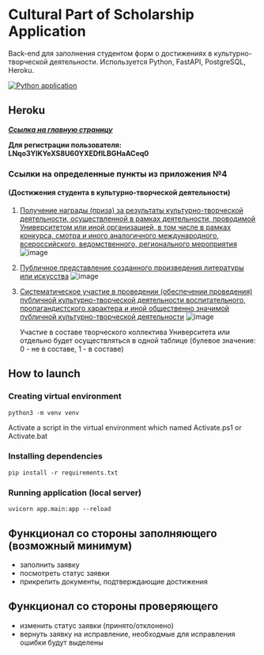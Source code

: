 # Cultural Part of Scholarship Application
Back-end для заполнения студентом форм о достижениях в культурно-творческой деятельности. Используется Python, FastAPI, PostgreSQL, Heroku.

[![Python application](https://github.com/IVBO-07-19/scholarship-culture-part/actions/workflows/tests.yml/badge.svg)](https://github.com/IVBO-07-19/scholarship-culture-part/actions/workflows/tests.yml)

## Heroku
 ***[Ссылка на главную страницу](https://culturalpart.herokuapp.com/docs)***
 
**Для регистрации пользователя: LNqo3YIKYeXS8U60YXEDflLBGHaACeq0**

### Ссылки на определенные пункты из приложения №4 
#### (Достижения студента в культурно-творческой деятельности)
1. [Получение награды (приза) за результаты культурно-творческой деятельности, осуществленной в рамках деятельности, проводимой Университетом или
иной организацией, в том числе в рамках конкурса, смотра и иного аналогичного международного, всероссийского, ведомственного,
регионального мероприятия](https://culturalpart.herokuapp.com/api/culture/prizes/)
   ![image](https://sun9-25.userapi.com/impf/WJgQSEh1_pMKSmY3ltOth9NZr8xE3g65UdCebg/gHuruxK8eQw.jpg?size=668x392&quality=96&sign=ef439b6cf046ea53cd54930cca33b79c&type=album)
   
   
2. [Публичное представление созданного произведения литературы или искусства](https://culturalpart.herokuapp.com/api/culture/artworks/)
   ![image](https://sun9-9.userapi.com/impf/SGK-fnP8oaiUHkHGUiXFiNtt_jpxnxdjTFe8dg/Y1EDcwMeoRg.jpg?size=703x374&quality=96&sign=b99b67c555fbd2e737a9b8d2d7f73508&type=album)
  
 
3. [Систематическое участие в проведении (обеспечении проведения) публичной культурно-творческой деятельности воспитательного, пропагандистского
характера и иной общественно значимой публичной культурно-творческой деятельности](https://culturalpart.herokuapp.com/api/culture/activity/)
   ![image](https://sun9-31.userapi.com/impf/QYhy7u_1qZHGC3r0HSCWns6GGDVkBFHKb1zbUQ/ejrAJ4-_Ksg.jpg?size=691x375&quality=96&sign=442b5ee4e73de00981de560fa8bf5d8b&type=album)
   
   Участие в составе творческого коллектива Университета или отдельно будет осуществляться в одной таблице (булевое значение: 0 - не в составе, 1 - в составе)

## How to launch
### Creating virtual environment
    python3 -m venv venv
 Activate a script in the virtual environment which named Activate.ps1 or Activate.bat
### Installing dependencies
    pip install -r requirements.txt
### Running application (local server)
	uvicorn app.main:app --reload

## Функционал со стороны заполняющего (возможный минимум)

- заполнить заявку
- посмотреть статус заявки
- прикрепить документы, подтверждающие достижения

## Функционал со стороны проверяющего
- изменить статус заявки (принято/отклонено)
- вернуть заявку на исправление, необходмые для исправления ошибки будут выделены

